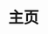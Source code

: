 ---
home: true
title: 主页
icon: home
heroImage: /logo2.svg
bgImage: https://studyimages.oss-cn-beijing.aliyuncs.com/img/SpringBoot/202403/d5adf0a15e3e661a.svg
heroText: Yǔ Zhuó Notes
tagline: 不积跬步,无以至千里；不积小流,无以成江海✊
actions:
  - text: 开始阅读 🧭
    link: /zh/notes/
    type: primary

  - text: 博客主页 💡
    link: /zh/BlogHome.md

features:
  - title: SpringCloudAlibaba教程
    icon: fab fa-markdown
    details: Eureka、Nacos、Gateway、Sentinel、OpenFeign、Sleuth等常见组件使用。
    link: /zh/notes/SpringCloud/

  - title: 谷粒商城
    icon: person-chalkboard
    details: 采用SpringCloud全新的解决方案，应用监控、限流、网关、熔断降级等分布式方案，全方位涉及。
    link: /zh/notes/cfmall-notes/

  - title: MySQL
    icon: object-group
    details: 内容分为：散记MySQL和深入理解MySQL两部分，详细介绍了索引优化和MySQL系统架构各种细节。
    link: /zh/notes/MySQL/

  - title: 面试专区
    icon: object-group
    details: JAVA基础、MySQL、Redis、JVM、并发编程、MQ等等
    link: /zh/notes/Interview/   
---